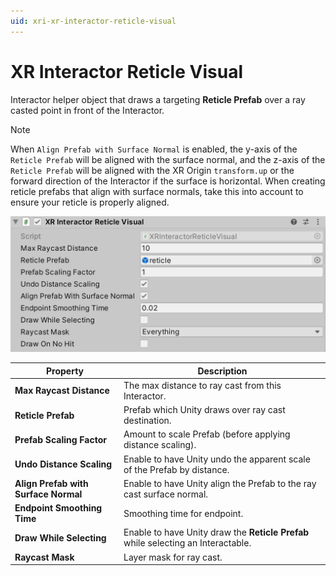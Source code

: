 ```yaml
---
uid: xri-xr-interactor-reticle-visual
---
```

# XR Interactor Reticle Visual

Interactor helper object that draws a targeting **Reticle Prefab** over a ray casted point in front of the Interactor.

> [!NOTE]
> When `Align Prefab with Surface Normal` is enabled, the y-axis of the `Reticle Prefab` will be aligned with the surface normal, and the z-axis of the `Reticle Prefab` will be aligned with the XR Origin `transform.up` or the forward direction of the Interactor if the surface is horizontal. When creating reticle prefabs that align with surface normals, take this into account to ensure your reticle is properly aligned.

![XRInteractorReticleVisual component](images/xr-interactor-reticle-visual.png)

| **Property** | **Description** |
|---|---|
| **Max Raycast Distance** | The max distance to ray cast from this Interactor. |
| **Reticle Prefab** | Prefab which Unity draws over ray cast destination. |
| **Prefab Scaling Factor** | Amount to scale Prefab (before applying distance scaling). |
| **Undo Distance Scaling** | Enable to have Unity undo the apparent scale of the Prefab by distance. |
| **Align Prefab with Surface Normal** | Enable to have Unity align the Prefab to the ray cast surface normal. |
| **Endpoint Smoothing Time** | Smoothing time for endpoint. |
| **Draw While Selecting** | Enable to have Unity draw the **Reticle Prefab** while selecting an Interactable. |
| **Raycast Mask** | Layer mask for ray cast. |